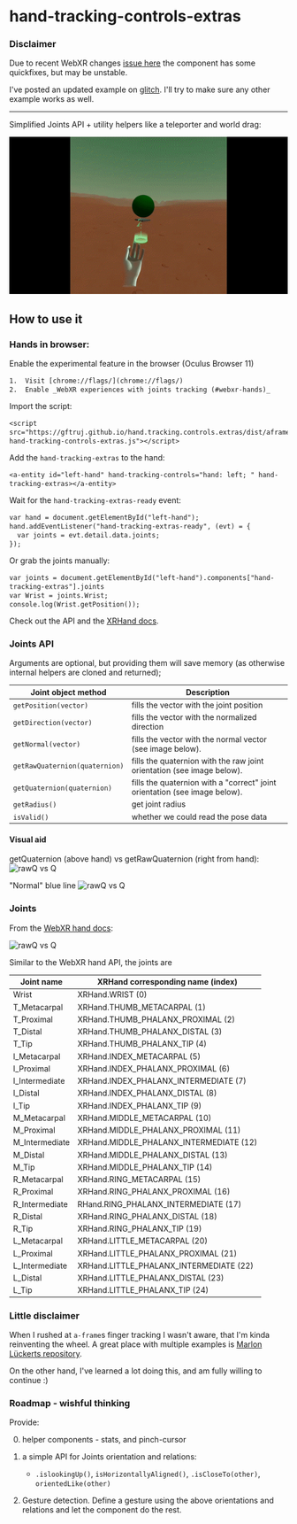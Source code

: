 # hand-tracking-controls-extras

### Disclaimer

Due to recent WebXR changes [issue here](https://github.com/gftruj/aframe-hand-tracking-controls-extras/issues/2#issuecomment-775546838) the component has some quickfixes, but may be unstable.

I've posted an updated example on [glitch](https://gftruj-handstuff.glitch.me/). I'll try to make sure any other example works as well.

----

Simplified Joints API + utility helpers like a teleporter and world drag:

![Navigation](screens/navigation.gif)


## How to use it

### Hands in browser:
Enable the experimental feature in the browser (Oculus Browser 11)

    1.  Visit [chrome://flags/](chrome://flags/)
    2.  Enable _WebXR experiences with joints tracking (#webxr-hands)_

Import the script:

    <script src="https://gftruj.github.io/hand.tracking.controls.extras/dist/aframe-hand-tracking-controls-extras.js"></script>

Add the `hand-tracking-extras` to the hand:
 
    <a-entity id="left-hand" hand-tracking-controls="hand: left; " hand-tracking-extras></a-entity>

Wait for the `hand-tracking-extras-ready` event:

    var hand = document.getElementById("left-hand");
    hand.addEventListener("hand-tracking-extras-ready", (evt) = { 
      var joints = evt.detail.data.joints;
    });

Or grab the joints manually:
    
    var joints = document.getElementById("left-hand").components["hand-tracking-extras"].joints
    var Wrist = joints.Wrist;
    console.log(Wrist.getPosition());
    
Check out the API and the [XRHand docs](https://immersive-web.github.io/webxr-hand-input/#skeleton-joints-section).

### Joints API

Arguments are optional, but providing them will save memory (as otherwise internal helpers are cloned and returned);

Joint object method  | Description
------------- | ------------- 
`getPosition(vector)` | fills the vector with the joint position
`getDirection(vector)` | fills the vector with the normalized direction
`getNormal(vector)` | fills the vector with the normal vector (see image below).
`getRawQuaternion(quaternion)` | fills the quaternion with the raw joint orientation (see image below).
`getQuaternion(quaternion)` | fills the quaternion with a "correct" joint orientation (see image below). 
`getRadius()` | get joint radius
`isValid()` | whether we could read the pose data


#### Visual aid

 getQuaternion (above hand) vs getRawQuaternion (right from hand):
![rawQ vs Q](https://github.com/gftruj/aframe-hand-tracking-controls-extras/blob/master/screens/orientations.jpg?raw=true "rawQ vs Q")

"Normal" blue line
![rawQ vs Q](https://github.com/gftruj/aframe-hand-tracking-controls-extras/blob/master/screens/normals.jpg?raw=true "Normals")


### Joints

From the [WebXR hand docs](https://immersive-web.github.io/webxr-hand-input/#xrjointpose):

![rawQ vs Q](https://immersive-web.github.io/webxr-hand-input/images/hand-layout.svg?raw=true "Normals")


Similar to the WebXR hand API, the joints are

Joint name  | XRHand corresponding name (index)
------------- | -------------   
Wrist | XRHand.WRIST (0)
T_Metacarpal | XRHand.THUMB_METACARPAL (1)
T_Proximal | XRHand.THUMB_PHALANX_PROXIMAL (2)
T_Distal | XRHand.THUMB_PHALANX_DISTAL (3)
T_Tip | XRHand.THUMB_PHALANX_TIP (4)
I_Metacarpal | XRHand.INDEX_METACARPAL (5)
I_Proximal | XRHand.INDEX_PHALANX_PROXIMAL (6)
I_Intermediate | XRHand.INDEX_PHALANX_INTERMEDIATE (7)
I_Distal | XRHand.INDEX_PHALANX_DISTAL (8)
I_Tip | XRHand.INDEX_PHALANX_TIP (9)
M_Metacarpal | XRHand.MIDDLE_METACARPAL (10)
M_Proximal | XRHand.MIDDLE_PHALANX_PROXIMAL (11)
M_Intermediate | XRHand.MIDDLE_PHALANX_INTERMEDIATE (12)
M_Distal | XRHand.MIDDLE_PHALANX_DISTAL (13)
M_Tip | XRHand.MIDDLE_PHALANX_TIP (14)
R_Metacarpal | XRHand.RING_METACARPAL (15)
R_Proximal | XRHand.RING_PHALANX_PROXIMAL (16)
R_Intermediate | RHand.RING_PHALANX_INTERMEDIATE (17)
R_Distal | XRHand.RING_PHALANX_DISTAL (18)
R_Tip | XRHand.RING_PHALANX_TIP (19)
L_Metacarpal | XRHand.LITTLE_METACARPAL (20)
L_Proximal | XRHand.LITTLE_PHALANX_PROXIMAL (21)
L_Intermediate | XRHand.LITTLE_PHALANX_INTERMEDIATE (22)
L_Distal | XRHand.LITTLE_PHALANX_DISTAL (23)
L_Tip | XRHand.LITTLE_PHALANX_TIP (24)

### Little disclaimer

When I rushed at `a-frame`s finger tracking I wasn't aware, that I'm kinda reinventing the wheel.
A great place with multiple examples is [Marlon Lückerts repository](https://github.com/marlon360/webxr-handtracking).

On the other hand, I've learned a lot doing this, and am fully willing to continue :)

### Roadmap - wishful thinking

Provide:

0. helper components - stats, and pinch-cursor

1. a simple API for Joints orientation and relations:
    - `.islookingUp()`, `isHorizontallyAligned()`, `.isCloseTo(other)`, `orientedLike(other)`

2. Gesture detection. Define a gesture using the above orientations and relations and let the component do the rest.
